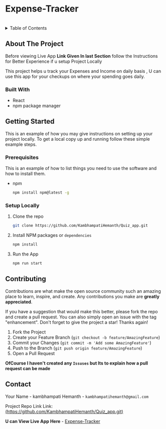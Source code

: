 # Expense-Tracker

<!-- PROJECT LOGO -->
<br />
<!-- TABLE OF CONTENTS -->
<details>
  <summary>Table of Contents</summary>
  <ol>
    <li>
      <a href="#about-the-project">About The Project</a>
      <ul>
        <li><a href="#built-with">Built With</a></li>
      </ul>
    </li>
    <li>
      <a href="#getting-started">Getting Started</a>
      <ul>
        <li><a href="#prerequisites">Prerequisites</a></li>
        <li><a href="#installation">Installation</a></li>
      </ul>
    </li>
    <li><a href="#contributing">Contributing</a></li>
    <li><a href="#contact">Contact</a></li>
  </ol>
</details>


<!-- ABOUT THE PROJECT -->
## About The Project
Before viewing Live App **Link Given In last Section** follow the Instructions for Better Experience if u setup Project Locally 

This project helps u track your Expenses and Income on daily basis , U can use this app for your checkups on where your spending goes daily.


### Built With
* React
* npm package manager
<!-- GETTING STARTED -->
## Getting Started

This is an example of how you may give instructions on setting up your project locally.
To get a local copy up and running follow these simple example steps.

### Prerequisites

This is an example of how to list things you need to use the software and how to install them.
* npm
  ```sh
  npm install npm@latest -g
  ```

### Setup Locally

1. Clone the repo
   ```sh
   git clone https://github.com/KambhampatiHemanth/Quiz_app.git
   ```
2. Install NPM packages or `dependencies`
   ```sh
   npm install
   ```
3. Run the App
   ```sh
   npm run start 
   ```

<!-- USAGE EXAMPLES -->

<!-- ROADMAP -->

<!-- CONTRIBUTING -->
## Contributing

Contributions are what make the open source community such an amazing place to learn, inspire, and create. Any contributions you make are **greatly appreciated**.

If you have a suggestion that would make this better, please fork the repo and create a pull request. You can also simply open an issue with the tag "enhancement".
Don't forget to give the project a star! Thanks again!

1. Fork the Project
2. Create your Feature Branch (`git checkout -b feature/AmazingFeature`)
3. Commit your Changes (`git commit -m 'Add some AmazingFeature'`)
4. Push to the Branch (`git push origin feature/AmazingFeature`)
5. Open a Pull Request

**OfCourse I haven't created  any `Issuses` but Its to explain how a pull request can be made**



<!-- CONTACT -->
## Contact

Your Name - kambhampati Hemanth - `kambhampatihemanth@gmail.com`

Project Repo Link Link: [(https://github.com/KambhampatiHemanth/Quiz_app.git)](https://github.com/KambhampatiHemanth/Quiz_app.git)

**U can View Live App Here** -  [Expense-Tracker](https://expense-tracker-w7fi.onrender.com)
